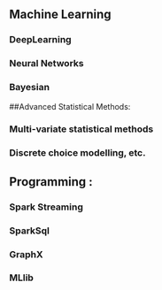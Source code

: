 ## Machine Learning
### DeepLearning
### Neural Networks
### Bayesian





##Advanced Statistical Methods:
### Multi-variate statistical methods
### Discrete choice modelling, etc. 





## Programming :
###  Spark Streaming
###  SparkSql
###  GraphX
###  MLlib

